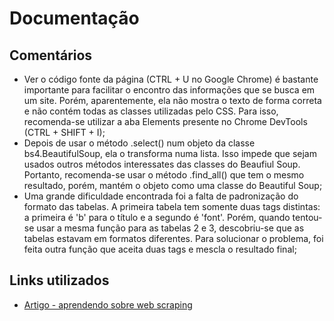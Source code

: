 # Documentação

## Comentários

- Ver o código fonte da página (CTRL + U no Google Chrome) é bastante importante para facilitar o encontro das informações que se busca em um site. Porém, aparentemente, ela não mostra o texto de forma correta e não contém todas as classes utilizadas pelo CSS. Para isso, recomenda-se utilizar a aba Elements presente no Chrome DevTools (CTRL + SHIFT + I);
- Depois de usar o método .select() num objeto da classe bs4.BeautifulSoup, ela o transforma numa lista. Isso impede que sejam usados outros métodos interessates das classes do Beaufiul Soup. Portanto, recomenda-se usar o método .find_all() que tem o mesmo resultado, porém, mantém o objeto como uma classe do Beautiful Soup;
- Uma grande dificuldade encontrada foi a falta de padronização do formato das tabelas. A primeira tabela tem somente duas tags distintas: a primeira é 'b' para o título e a segundo é 'font'. Porém, quando tentou-se usar a mesma função para as tabelas 2 e 3, descobriu-se que as tabelas estavam em formatos diferentes. Para solucionar o problema, foi feita outra função que aceita duas tags e mescla o resultado final;

## Links utilizados

- [Artigo - aprendendo sobre web scraping](https://imasters.com.br/back-end/aprendendo-sobre-web-scraping-em-python-utilizando-beautifulsoup)